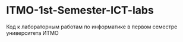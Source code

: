 # ITMO-1st-Semester-ICT-labs
Код к лабораторным работам по информатике в первом семестре университета ИТМО
